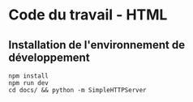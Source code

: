 # Code du travail - HTML

## Installation de l'environnement de développement

```shell
npm install
npm run dev
cd docs/ && python -m SimpleHTTPServer
```

